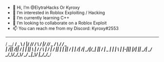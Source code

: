 - 👋 Hi, I’m @ElytraHacks Or Kyroxy
- 👀 I’m interested in Roblox Exploiting / Hacking
- 🌱 I’m currently learning C++
- 💞️ I’m looking to collaborate on a Roblox Exploit
- 📫 You can reach me from my Discord: Kyroxy#2553

 ____  ____  ____     _  _____ ____  _____    _  __ ____  _     _  ____ 
/  __\/  __\/  _ \   / |/  __//   _\/__ __\  / |/ //  _ \/ \   / \/  _ \
|  \/||  \/|| / \|   | ||  \  |  /    / \    |   / | / \|| |   | || / \|
|  __/|    /| \_/|/\_| ||  /_ |  \_   | |    |   \ | |-||| |_/\| || \_/|
\_/   \_/\_\\____/\____/\____\\____/  \_/    \_|\_\\_/ \|\____/\_/\____/
                                                                        
